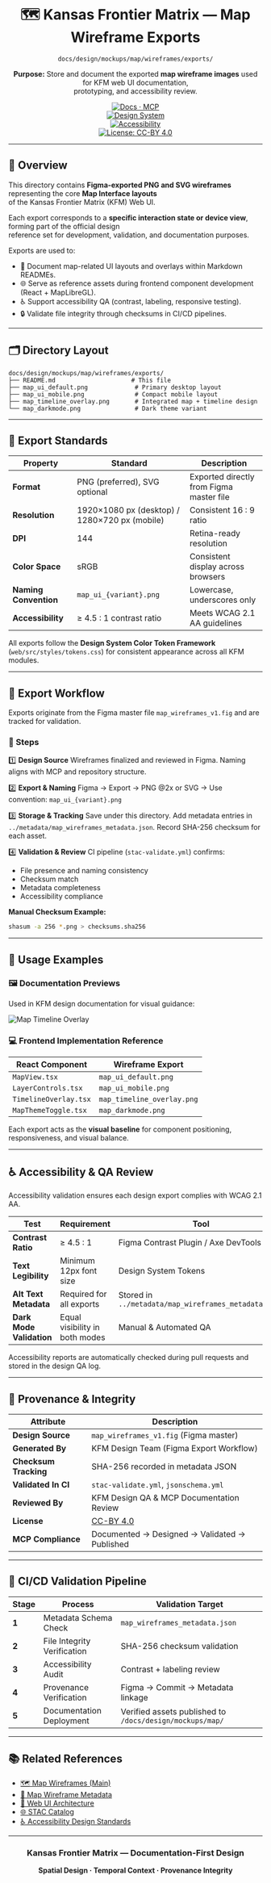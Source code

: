 <div align="center">

# 🗺️ Kansas Frontier Matrix — Map Wireframe Exports  
`docs/design/mockups/map/wireframes/exports/`

**Purpose:** Store and document the exported **map wireframe images** used for KFM web UI documentation,  
prototyping, and accessibility review.

[![Docs · MCP](https://img.shields.io/badge/Docs-MCP-blue)](../../../../../..)  
[![Design System](https://img.shields.io/badge/Design-System-green)](../../../../../..)  
[![Accessibility](https://img.shields.io/badge/Accessibility-WCAG%202.1%20AA-yellow)](../../../../../..)  
[![License: CC-BY 4.0](https://img.shields.io/badge/License-CC--BY%204.0-lightgrey)](../../../../../../LICENSE)

</div>

---

## 🧭 Overview

This directory contains **Figma-exported PNG and SVG wireframes** representing the core **Map Interface layouts**  
of the Kansas Frontier Matrix (KFM) Web UI.  

Each export corresponds to a **specific interaction state or device view**, forming part of the official design  
reference set for development, validation, and documentation purposes.

Exports are used to:
- 🧩 Document map-related UI layouts and overlays within Markdown READMEs.  
- 🌐 Serve as reference assets during frontend component development (React + MapLibreGL).  
- ♿ Support accessibility QA (contrast, labeling, responsive testing).  
- 🔒 Validate file integrity through checksums in CI/CD pipelines.  

---

## 🗂️ Directory Layout

```text
docs/design/mockups/map/wireframes/exports/
├── README.md                     # This file
├── map_ui_default.png             # Primary desktop layout
├── map_ui_mobile.png              # Compact mobile layout
├── map_timeline_overlay.png       # Integrated map + timeline design
└── map_darkmode.png               # Dark theme variant
````

---

## 🧱 Export Standards

| Property              | Standard                                      | Description                              |
| --------------------- | --------------------------------------------- | ---------------------------------------- |
| **Format**            | PNG (preferred), SVG optional                 | Exported directly from Figma master file |
| **Resolution**        | 1920×1080 px (desktop) / 1280×720 px (mobile) | Consistent 16 : 9 ratio                  |
| **DPI**               | 144                                           | Retina-ready resolution                  |
| **Color Space**       | sRGB                                          | Consistent display across browsers       |
| **Naming Convention** | `map_ui_{variant}.png`                        | Lowercase, underscores only              |
| **Accessibility**     | ≥ 4.5 : 1 contrast ratio                      | Meets WCAG 2.1 AA guidelines             |

All exports follow the **Design System Color Token Framework**
(`web/src/styles/tokens.css`) for consistent appearance across all KFM modules.

---

## 🧩 Export Workflow

Exports originate from the Figma master file `map_wireframes_v1.fig` and are tracked for validation.

### 🧱 Steps

1️⃣ **Design Source**
Wireframes finalized and reviewed in Figma.
Naming aligns with MCP and repository structure.

2️⃣ **Export & Naming**
Figma → Export → PNG @2x or SVG →
Use convention: `map_ui_{variant}.png`

3️⃣ **Storage & Tracking**
Save under this directory.
Add metadata entries in `../metadata/map_wireframes_metadata.json`.
Record SHA-256 checksum for each asset.

4️⃣ **Validation & Review**
CI pipeline (`stac-validate.yml`) confirms:

* File presence and naming consistency
* Checksum match
* Metadata completeness
* Accessibility compliance

**Manual Checksum Example:**

```bash
shasum -a 256 *.png > checksums.sha256
```

---

## 🧠 Usage Examples

### 🖼 Documentation Previews

Used in KFM design documentation for visual guidance:

![Map Timeline Overlay](map_timeline_overlay.png)

### 💻 Frontend Implementation Reference

| React Component       | Wireframe Export           |
| --------------------- | -------------------------- |
| `MapView.tsx`         | `map_ui_default.png`       |
| `LayerControls.tsx`   | `map_ui_mobile.png`        |
| `TimelineOverlay.tsx` | `map_timeline_overlay.png` |
| `MapThemeToggle.tsx`  | `map_darkmode.png`         |

Each export acts as the **visual baseline** for component positioning, responsiveness, and visual balance.

---

## ♿ Accessibility & QA Review

Accessibility validation ensures each design export complies with WCAG 2.1 AA.

| Test                     | Requirement                    | Tool                                                 |
| ------------------------ | ------------------------------ | ---------------------------------------------------- |
| **Contrast Ratio**       | ≥ 4.5 : 1                      | Figma Contrast Plugin / Axe DevTools                 |
| **Text Legibility**      | Minimum 12px font size         | Design System Tokens                                 |
| **Alt Text Metadata**    | Required for all exports       | Stored in `../metadata/map_wireframes_metadata.json` |
| **Dark Mode Validation** | Equal visibility in both modes | Manual & Automated QA                                |

Accessibility reports are automatically checked during pull requests and stored in the design QA log.

---

## 🧾 Provenance & Integrity

| Attribute             | Description                                   |
| --------------------- | --------------------------------------------- |
| **Design Source**     | `map_wireframes_v1.fig` (Figma master)        |
| **Generated By**      | KFM Design Team (Figma Export Workflow)       |
| **Checksum Tracking** | SHA-256 recorded in metadata JSON             |
| **Validated In CI**   | `stac-validate.yml`, `jsonschema.yml`         |
| **Reviewed By**       | KFM Design QA & MCP Documentation Review      |
| **License**           | [CC-BY 4.0](../../../../../../LICENSE)        |
| **MCP Compliance**    | Documented → Designed → Validated → Published |

---

## 🧮 CI/CD Validation Pipeline

| Stage | Process                     | Validation Target                                        |
| ----- | --------------------------- | -------------------------------------------------------- |
| **1** | Metadata Schema Check       | `map_wireframes_metadata.json`                           |
| **2** | File Integrity Verification | SHA-256 checksum validation                              |
| **3** | Accessibility Audit         | Contrast + labeling review                               |
| **4** | Provenance Verification     | Figma → Commit → Metadata linkage                        |
| **5** | Documentation Deployment    | Verified assets published to `/docs/design/mockups/map/` |

---

## 📚 Related References

* [🗺 Map Wireframes (Main)](../README.md)
* [🧩 Map Wireframe Metadata](../metadata/README.md)
* [🧱 Web UI Architecture](../../../../../../architecture/web_ui_architecture_review.md)
* [🌐 STAC Catalog](../../../../../../data/stac/catalog.json)
* [♿ Accessibility Design Standards](../../../../../design/reviews/accessibility/README.md)

---

<div align="center">

### Kansas Frontier Matrix — Documentation-First Design

**Spatial Design · Temporal Context · Provenance Integrity**

</div>
